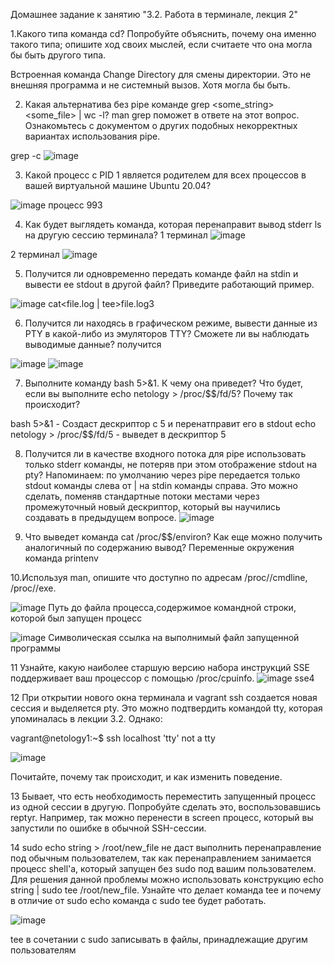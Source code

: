 Домашнее задание к занятию "3.2. Работа в терминале, лекция 2"


1.Какого типа команда cd? Попробуйте объяснить, почему она именно такого типа; опишите ход своих мыслей, если считаете что она могла бы быть другого типа.

Встроенная команда Сhange Directory для смены директории. Это не внешняя программа и не системный вызов. Хотя могла бы быть.

2. Какая альтернатива без pipe команде grep <some_string> <some_file> | wc -l? man grep поможет в ответе на этот вопрос. Ознакомьтесь с документом о других подобных некорректных вариантах использования pipe.

grep -c 
![image](https://user-images.githubusercontent.com/91008731/139593881-e62c20a0-985c-4121-97cc-bd15043506ad.png)



3. Какой процесс с PID 1 является родителем для всех процессов в вашей виртуальной машине Ubuntu 20.04?

![image](https://user-images.githubusercontent.com/91008731/139594033-d2aa898c-9d93-4919-a8d7-7a0aae9a8a2b.png)
процесс 993

4. Как будет выглядеть команда, которая перенаправит вывод stderr ls на другую сессию терминала?
1 терминал
![image](https://user-images.githubusercontent.com/91008731/139594362-2d486461-a453-4e6e-8ea9-b968a96a9431.png)

2 терминал
![image](https://user-images.githubusercontent.com/91008731/139594400-e39be085-ffa3-4431-9066-dd1c0ccd9ff4.png)


5. Получится ли одновременно передать команде файл на stdin и вывести ее stdout в другой файл? Приведите работающий пример.

![image](https://user-images.githubusercontent.com/91008731/139594646-2b11c76f-8a7a-4975-a9a8-5bb0637adbbf.png)
 cat<file.log | tee>file.log3


6. Получится ли находясь в графическом режиме, вывести данные из PTY в какой-либо из эмуляторов TTY? Сможете ли вы наблюдать выводимые данные?
получится

![image](https://user-images.githubusercontent.com/91008731/139594956-2faaf748-7905-4fe8-9443-bbbd560da1ab.png)
![image](https://user-images.githubusercontent.com/91008731/139594965-532c2839-8b1c-40b8-986a-cbf875661ee2.png)



7. Выполните команду bash 5>&1. К чему она приведет? Что будет, если вы выполните echo netology > /proc/$$/fd/5? Почему так происходит?

bash 5>&1 - Создаст дескриптор с 5 и перенатправит его в stdout
echo netology > /proc/$$/fd/5 - выведет в дескриптор 5 


8. Получится ли в качестве входного потока для pipe использовать только stderr команды, не потеряв при этом отображение stdout на pty? Напоминаем: по умолчанию через pipe передается только stdout команды слева от | на stdin команды справа. Это можно сделать, поменяв стандартные потоки местами через промежуточный новый дескриптор, который вы научились создавать в предыдущем вопросе.
![image](https://user-images.githubusercontent.com/91008731/139595559-373ca5e0-5c4c-4f9d-a9bf-901f9a4257f8.png)



9. Что выведет команда cat /proc/$$/environ? Как еще можно получить аналогичный по содержанию вывод?
Переменные окружения
команда printenv


10.Используя man, опишите что доступно по адресам /proc/<PID>/cmdline, /proc/<PID>/exe.

![image](https://user-images.githubusercontent.com/91008731/139591566-f63af752-626f-4c02-a385-905092754010.png)
Путь до файла процесса,содержимое командной строки, которой был запущен процесс
 
 ![image](https://user-images.githubusercontent.com/91008731/139591662-f79c74b7-a44e-4f24-a98e-9ba2616696cd.png)
Символическая ссылка на выполнимый файл запущенной программы
 



11 Узнайте, какую наиболее старшую версию набора инструкций SSE поддерживает ваш процессор с помощью /proc/cpuinfo.
![image](https://user-images.githubusercontent.com/91008731/139592754-e38f6ef8-5d9f-4c1f-bdde-9c2975217d4c.png)
sse4

12 При открытии нового окна терминала и vagrant ssh создается новая сессия и выделяется pty. Это можно подтвердить командой tty, которая упоминалась в лекции 3.2. Однако:

vagrant@netology1:~$ ssh localhost 'tty'
not a tty

 
 ![image](https://user-images.githubusercontent.com/91008731/139593439-8b4955a0-e8e8-48b4-84bf-070c06549155.png)

 Почитайте, почему так происходит, и как изменить поведение.


13 Бывает, что есть необходимость переместить запущенный процесс из одной сессии в другую. Попробуйте сделать это, воспользовавшись reptyr. Например, так можно перенести в screen процесс, который вы запустили по ошибке в обычной SSH-сессии.

14 sudo echo string > /root/new_file не даст выполнить перенаправление под обычным пользователем, так как перенаправлением занимается процесс shell'а, который запущен без sudo под вашим пользователем. Для решения данной проблемы можно использовать конструкцию echo string | sudo tee /root/new_file. Узнайте что делает команда tee и почему в отличие от sudo echo команда с sudo tee будет работать.
 
 ![image](https://user-images.githubusercontent.com/91008731/139596500-947799cf-a832-4b9b-aabc-a11def376aff.png)

 
 tee в сочетании с sudo записывать в файлы, принадлежащие другим пользователям
 
